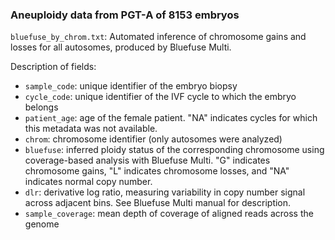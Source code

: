 ### Aneuploidy data from PGT-A of 8153 embryos

`bluefuse_by_chrom.txt`: Automated inference of chromosome gains and losses for all autosomes, produced by Bluefuse Multi. 

Description of fields:
- `sample_code`: unique identifier of the embryo biopsy
- `cycle_code`: unique identifier of the IVF cycle to which the embryo belongs
- `patient_age`: age of the female patient. "NA" indicates cycles for which this metadata was not available.
- `chrom`: chromosome identifier (only autosomes were analyzed)
- `bluefuse`: inferred ploidy status of the corresponding chromosome using coverage-based analysis with Bluefuse Multi. "G" indicates chromosome gains, "L" indicates chromosome losses, and "NA" indicates normal copy number.
- `dlr`: derivative log ratio, measuring variability in copy number signal across adjacent bins. See Bluefuse Multi manual for description.
- `sample_coverage`: mean depth of coverage of aligned reads across the genome

